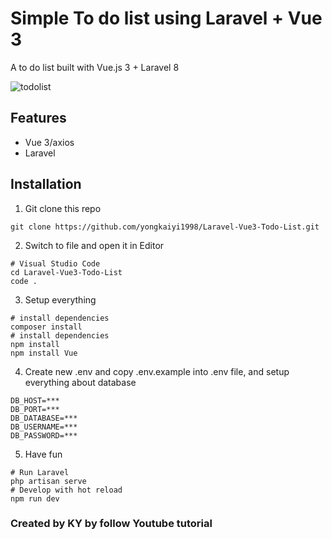 # Simple To do list using Laravel + Vue 3
A to do list built with Vue.js 3 + Laravel 8


![todolist](https://user-images.githubusercontent.com/61402813/177668317-3dc91249-517c-4235-9d10-b336b2289f6b.gif)

## Features
- Vue 3/axios
- Laravel

## Installation
1. Git clone this repo
```
git clone https://github.com/yongkaiyi1998/Laravel-Vue3-Todo-List.git
```
2. Switch to file and open it in Editor
```
# Visual Studio Code
cd Laravel-Vue3-Todo-List
code .
```
3. Setup everything
```
# install dependencies
composer install
# install dependencies
npm install
npm install Vue
```
4. Create new .env and copy .env.example into .env file, and setup everything about database
```
DB_HOST=***
DB_PORT=***
DB_DATABASE=***
DB_USERNAME=***
DB_PASSWORD=***
```
5. Have fun
```
# Run Laravel
php artisan serve
# Develop with hot reload
npm run dev
```

### Created by KY by follow Youtube tutorial
